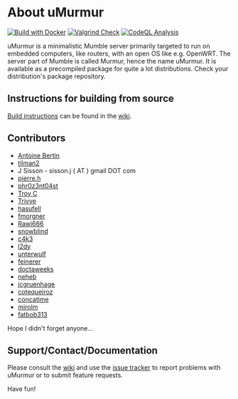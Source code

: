 # About uMurmur

[![Build with Docker](https://github.com/troxor/umurmur/actions/workflows/docker.yaml/badge.svg)](https://github.com/troxor/umurmur/actions/workflows/docker.yaml)
[![Valgrind Check](https://github.com/troxor/umurmur/actions/workflows/valgrind.yaml/badge.svg)](https://github.com/troxor/umurmur/actions/workflows/valgrind.yaml)
[![CodeQL Analysis](https://github.com/umurmur/umurmur/actions/workflows/github-code-scanning/codeql/badge.svg)](https://github.com/umurmur/umurmur/actions/workflows/github-code-scanning/codeql)

uMurmur is a minimalistic Mumble server primarily targeted to run on embedded computers, like routers, with an open OS like e.g. OpenWRT. The server part of Mumble is called Murmur, hence the name uMurmur. It is available as a precompiled package for quite a lot distributions. Check your distribution's package repository.

Instructions for building from source
-------------------------------------
[Build instructions](https://github.com/umurmur/umurmur/wiki/Building) can be found in the [wiki](https://github.com/umurmur/umurmur/wiki).

Contributors
------------
* [Antoine Bertin](https://github.com/Diaoul)
* [tilman2](http://code.google.com/u/@UhZTSlBWAxNMWgU%3D/)
* J Sisson - sisson.j ( AT ) gmail DOT com
* [pierre.h](http://code.google.com/u/@VBRUQ1ZTAhNEXwJ9/)
* [phr0z3nt04st](https://github.com/phr0z3nt04st)
* [Troy C](https://github.com/troxor)
* [Trivve](https://github.com/Trivve)
* [hasufell](https://github.com/hasufell)
* [fmorgner](https://github.com/fmorgner)
* [Rawi666](https://github.com/Rawi666)
* [snowblind](https://github.com/snowblind)
* [c4k3](https://github.com/C4K3)
* [l2dy](https://github.com/l2dy)
* [unterwulf](https://github.com/unterwulf)
* [feinerer](https://github.com/feinerer)
* [doctaweeks](https://github.com/doctaweeks)
* [neheb](https://github.com/neheb)
* [jcgruenhage](https://github.com/jcgruenhage)
* [cotequeiroz](https://github.com/cotequeiroz)
* [concatime](https://github.com/concatime)
* [mirolm](https://github.com/mirolm)
* [fatbob313](https://github.com/fatbob313)

Hope I didn't forget anyone...

Support/Contact/Documentation
-----------------------------
Please consult the [wiki](https://github.com/umurmur/umurmur/wiki) and use the [issue tracker](https://github.com/umurmur/umurmur/issues) to report problems with uMurmur or to submit feature requests.

Have fun!
